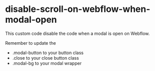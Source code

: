 # disable-scroll-on-webflow-when-modal-open
This custom code disable the code when a modal is open on Webflow.

Remember to update the 
- .modal-button to your button class
- .close  to your close button class
- .modal-bg to your modal wrapper
